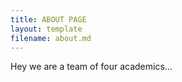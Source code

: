 ```yaml
---
title: ABOUT PAGE
layout: template
filename: about.md
--- 
```



Hey we are a team of four academics...
